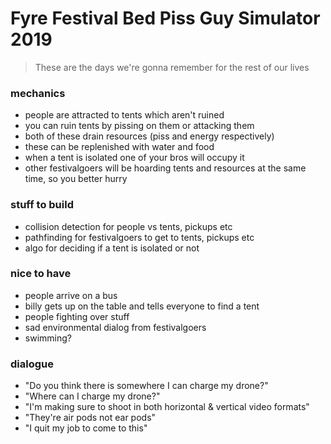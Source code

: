 # Fyre Festival Bed Piss Guy Simulator 2019

> These are the days we're gonna remember for the rest of our lives

### mechanics
- people are attracted to tents which aren't ruined
- you can ruin tents by pissing on them or attacking them
- both of these drain resources (piss and energy respectively)
- these can be replenished with water and food
- when a tent is isolated one of your bros will occupy it
- other festivalgoers will be hoarding tents and resources at the same time,
so you better hurry

### stuff to build
- collision detection for people vs tents, pickups etc
- pathfinding for festivalgoers to get to tents, pickups etc
- algo for deciding if a tent is isolated or not

### nice to have
- people arrive on a bus
- billy gets up on the table and tells everyone to find a tent
- people fighting over stuff
- sad environmental dialog from festivalgoers
- swimming?

### dialogue
- "Do you think there is somewhere I can charge my drone?"
- "Where can I charge my drone?"
- "I'm making sure to shoot in both horizontal & vertical video formats"
- "They're air pods not ear pods"
- "I quit my job to come to this"